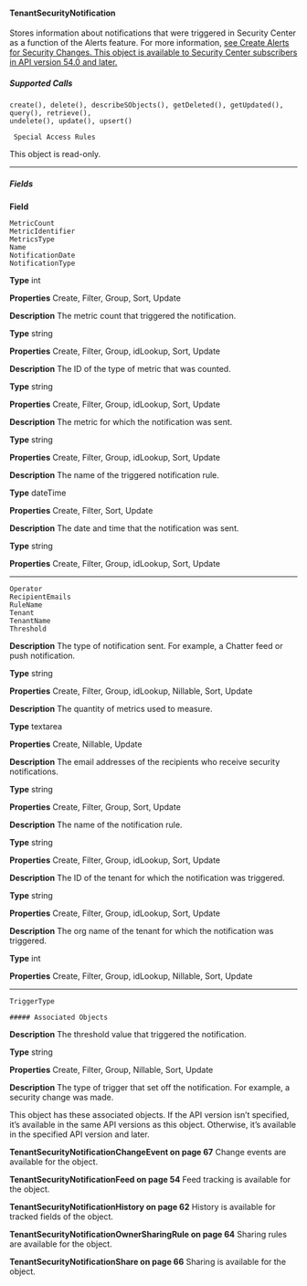 #### TenantSecurityNotification

Stores information about notifications that were triggered in Security Center as a function of the Alerts feature. For more information,
[see Create Alerts for Security Changes. This object is available to Security Center subscribers in API version 54.0 and later.](https://help.salesforce.com/s/articleView?id=sf.security_center_create_alerts.htm&type=5&language=en_US)

##### Supported Calls
```
create(), delete(), describeSObjects(), getDeleted(), getUpdated(), query(), retrieve(),
undelete(), update(), upsert()

 Special Access Rules

```
This object is read-only.


-----

##### Fields

**Field**
```
MetricCount
MetricIdentifier
MetricsType
Name
NotificationDate
NotificationType

```

**Type**
int

**Properties**
Create, Filter, Group, Sort, Update

**Description**
The metric count that triggered the notification.

**Type**
string

**Properties**
Create, Filter, Group, idLookup, Sort, Update

**Description**
The ID of the type of metric that was counted.

**Type**
string

**Properties**
Create, Filter, Group, idLookup, Sort, Update

**Description**
The metric for which the notification was sent.

**Type**
string

**Properties**
Create, Filter, Group, idLookup, Sort, Update

**Description**
The name of the triggered notification rule.

**Type**
dateTime

**Properties**
Create, Filter, Sort, Update

**Description**
The date and time that the notification was sent.

**Type**
string

**Properties**
Create, Filter, Group, idLookup, Sort, Update


-----

```
Operator
RecipientEmails
RuleName
Tenant
TenantName
Threshold

```

**Description**
The type of notification sent. For example, a Chatter feed or push notification.

**Type**
string

**Properties**
Create, Filter, Group, idLookup, Nillable, Sort, Update

**Description**
The quantity of metrics used to measure.

**Type**
textarea

**Properties**
Create, Nillable, Update

**Description**
The email addresses of the recipients who receive security notifications.

**Type**
string

**Properties**
Create, Filter, Group, Sort, Update

**Description**
The name of the notification rule.

**Type**
string

**Properties**
Create, Filter, Group, idLookup, Sort, Update

**Description**
The ID of the tenant for which the notification was triggered.

**Type**
string

**Properties**
Create, Filter, Group, idLookup, Sort, Update

**Description**
The org name of the tenant for which the notification was triggered.

**Type**
int

**Properties**
Create, Filter, Group, idLookup, Nillable, Sort, Update


-----

```
TriggerType

##### Associated Objects

```

**Description**
The threshold value that triggered the notification.

**Type**
string

**Properties**
Create, Filter, Group, Nillable, Sort, Update

**Description**
The type of trigger that set off the notification. For example, a security change was made.


This object has these associated objects. If the API version isn’t specified, it’s available in the same API versions as this object. Otherwise,
it’s available in the specified API version and later.

**TenantSecurityNotificationChangeEvent on page 67**
Change events are available for the object.

**TenantSecurityNotificationFeed on page 54**
Feed tracking is available for the object.

**TenantSecurityNotificationHistory on page 62**
History is available for tracked fields of the object.

**TenantSecurityNotificationOwnerSharingRule on page 64**
Sharing rules are available for the object.

**TenantSecurityNotificationShare on page 66**
Sharing is available for the object.
